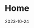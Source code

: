 ---
title: 'Home'
date: 2023-10-24
type: landing

design:
  # Default section spacing
  spacing: "4rem"

sections:
  - block: hero
    content:
      title: Damla és Endre
      text: 👋 Üdvözlünk esküvőnk honlapján! 👋
      primary_action:
        text: Itt tudod jelezni részvételi szándékod
        url: https://forms.gle/SU54TxtCUmC9obbq8
        icon: calendar-days
      announcement:
        text: Most arra kérnénk, hogy jegyezd le a dátumot és  
        link:
          text: közöld részvételi szándékod
          url: https://forms.gle/SU54TxtCUmC9obbq8
    design:
      spacing:
        padding: [0, 0, 0, 0]
        margin: [0, 0, 0, 0]
      # For full-screen, add `min-h-screen` below
      css_class: "dark"
      background:
        image:
          # Add your image background to `assets/media/`.
          filename: lupines.jpg
          filters:
            brightness: 0.2
  - block: markdown
    id: schedule
    content:
      title: Program
      text: Az esküvőnk 2023. július 20-án lesz és július 21-én reggelig tart. További részletek következnek.
  - block: cta-image-paragraph
    id: venue
    content:
      items:
        - title: Helyszín
          text: ⭐ Panorama Boutique Hotel ⭐
          feature_icon: check
          features:
            - "Cím: Calea Valcele, DN13E 9, Sfântu Gheorghe 527175"
            - "Honlap: http://www.panoramacenter.ro/"
            - "Megjegyzés: a helyszín Sepsiszentgyörgyön kívül, Előpatak közelében van, ezért javasoljuk a többi szálláshely valamelyikét."
          # Upload image to `assets/media/` and reference the filename here
          image: panorama1.jpg
          button:
            text: Google maps link📍
            url: https://maps.app.goo.gl/1Afw4j53wqjFV3YF7
          design:
            css_class: "bg-gray-100 dark:bg-gray-900"
  - block: cta-image-paragraph
    id: accommodation
    content:
      items:
        - title: Szálláshely
          text: 🛏️ Néhány lehetséges weboldal szálláslehetőséggel Sepsiszentgyörgyön&#58; 
          feature_icon: check
          features:
            - "[trivago.ro](https://www.trivago.ro/en-US/lm?search=200-66808%3Bdr-20240719-20240721%3Brc-2-2)"
            - "[travelminit.ro](https://travelminit.ro/en/accommodation/sepsiszentgyorgy?ci=2024-07-19&co=2024-07-21)"
            - "[booking.com](https://www.booking.com/searchresults.de.html?ss=Sepsiszentgy%C3%B6rgy%2C+Kov%C3%A1szna+megye%2C+Rom%C3%A1nia&ssne=Bukarest&ssne_untouched=Bukarest&label=gen173nr-1FCAEoggI46AdIB1gEaMABiAEBmAEHuAEHyAEM2AEB6AEB-AECiAIBqAIDuAK29pusBsACAdICJDk1NGQ1Y2ZjLTM2ZWMtNGVmNi1hNjgyLTI3NTVlZWUxZDQ4NdgCBeACAQ&aid=304142&lang=de&sb=1&src_elem=sb&src=index&dest_id=-1170186&dest_type=city&ac_position=0&ac_click_type=b&ac_langcode=hu&ac_suggestion_list_length=2&search_selected=true&search_pageview_id=7d156c1bd032005d&ac_meta=GhA3ZDE1NmMxYmQwMzIwMDVkIAAoATICaHU6BlNlcHNpc0AASgBQAA%3D%3D&checkin=2024-07-19&checkout=2024-07-21&group_adults=1&no_rooms=1&group_children=0&sb_travel_purpose=leisure)"
            - "[airbnb.com](https://www.airbnb.com/s/Sf%C3%A2ntu-Gheorghe--Covasna-County--Romania/homes?tab_id=home_tab&refinement_paths%5B%5D=%2Fhomes&flexible_trip_lengths%5B%5D=one_week&monthly_start_date=2024-01-01&monthly_length=3&price_filter_input_type=0&channel=EXPLORE&query=Sf%C3%A2ntu%20Gheorghe%2C%20Covasna%20County&place_id=ChIJ64pejL6ktEAR7lOCjtjuY68&date_picker_type=calendar&checkin=2024-07-19&checkout=2024-07-21&source=structured_search_input_header&search_type=autocomplete_click)"
          # Upload image to `assets/media/` and reference the filename here
          image: szentgyorgy-bazar.jpg
          design:
            css_class: "bg-gray-100 dark:bg-gray-900"
  - block: markdown
    id: contact
    content:
      title: Elérhetőség
      text: |-
        A következő módokon léphetsz kapcsolatba velünk:
        - 📧 [damlaendre@gmail.com](email:damlaendre@gmail.com)
        - 📞 Borbáth Endre: [+49 1516 8744 123](call:+4915168744123)
        - 📞 Borbáth Zsuzsánna-Ella: [+40 758 236 181](call:+40758236181)

---